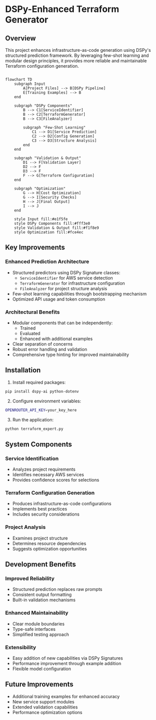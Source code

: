 # DSPy-Enhanced Terraform Generator

## Overview
This project enhances infrastructure-as-code generation using DSPy's structured prediction framework. By leveraging few-shot learning and modular design principles, it provides more reliable and maintainable Terraform configuration generation.

```mermaid

flowchart TD
    subgraph Input
        A[Project Files] --> B[DSPy Pipeline]
        E[Training Examples] --> B
    end

    subgraph "DSPy Components"
        B --> C1[ServiceIdentifier]
        B --> C2[TerraformGenerator]
        B --> C3[FileAnalyzer]
        
        subgraph "Few-Shot Learning"
            C1 --> D1[Service Prediction]
            C2 --> D2[Config Generation]
            C3 --> D3[Structure Analysis]
        end
    end

    subgraph "Validation & Output"
        D1 --> F[Validation Layer]
        D2 --> F
        D3 --> F
        F --> G[Terraform Configuration]
    end

    subgraph "Optimization"
        G --> H[Cost Optimization]
        G --> I[Security Checks]
        H --> J[Final Output]
        I --> J
    end

    style Input fill:#e1f5fe
    style DSPy Components fill:#fff3e0
    style Validation & Output fill:#f1f8e9
    style Optimization fill:#fce4ec

```

## Key Improvements

### Enhanced Prediction Architecture
- Structured predictors using DSPy Signature classes:
  - `ServiceIdentifier` for AWS service detection
  - `TerraformGenerator` for infrastructure configuration
  - `FileAnalyzer` for project structure analysis
- Few-shot learning capabilities through bootstrapping mechanism
- Optimized API usage and token consumption

### Architectural Benefits
- Modular components that can be independently:
  - Trained
  - Evaluated
  - Enhanced with additional examples
- Clear separation of concerns
- Robust error handling and validation
- Comprehensive type hinting for improved maintainability

## Installation

1. Install required packages:
```bash
pip install dspy-ai python-dotenv
```

2. Configure environment variables:
```bash
OPENROUTER_API_KEY=your_key_here
```

3. Run the application:
```bash
python terraform_expert.py
```

## System Components

### Service Identification
- Analyzes project requirements
- Identifies necessary AWS services
- Provides confidence scores for selections

### Terraform Configuration Generation
- Produces infrastructure-as-code configurations
- Implements best practices
- Includes security considerations

### Project Analysis
- Examines project structure
- Determines resource dependencies
- Suggests optimization opportunities

## Development Benefits

### Improved Reliability
- Structured prediction replaces raw prompts
- Consistent output formatting
- Built-in validation mechanisms

### Enhanced Maintainability
- Clear module boundaries
- Type-safe interfaces
- Simplified testing approach

### Extensibility
- Easy addition of new capabilities via DSPy Signatures
- Performance improvement through example addition
- Flexible model configuration

## Future Improvements
- Additional training examples for enhanced accuracy
- New service support modules
- Extended validation capabilities
- Performance optimization options


